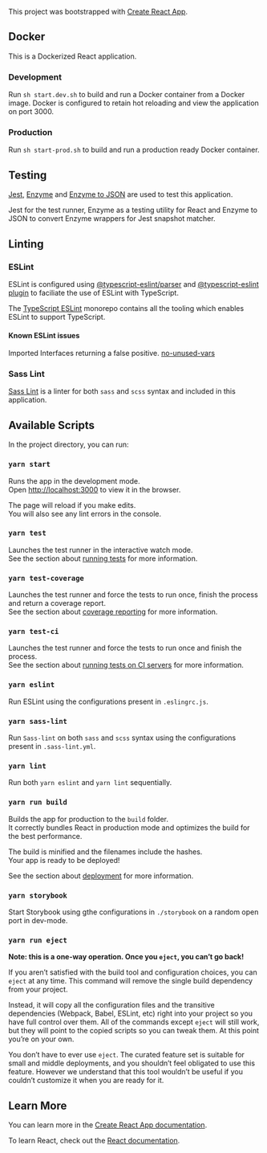 This project was bootstrapped with [Create React App](https://github.com/facebook/create-react-app).

## Docker

This is a Dockerized React application.

### Development

Run `sh start.dev.sh` to build and run a Docker container from a Docker image. Docker is configured to retain hot reloading and view the application on port 3000.

### Production
Run `sh start-prod.sh` to build and run a production ready Docker container.

## Testing

[Jest](https://github.com/facebook/jest), [Enzyme](https://github.com/airbnb/enzyme) and [Enzyme to JSON](https://github.com/adriantoine/enzyme-to-json) are used to test this application.

Jest for the test runner, Enzyme as a testing utility for React and Enzyme to JSON to convert Enzyme wrappers for Jest snapshot matcher.

## Linting

### ESLint

ESLint is configured using [@typescript-eslint/parser](https://github.com/typescript-eslint/typescript-eslint/tree/master/packages/parser) and [@typescript-eslint plugin](https://github.com/typescript-eslint/typescript-eslint/tree/master/packages/eslint-plugin) to faciliate the use of ESLint with TypeScript.

The [TypeScript ESLint](https://github.com/typescript-eslint/typescript-eslint) monorepo contains all the tooling which enables ESLint to support TypeScript.

#### Known ESLint issues

Imported Interfaces returning a false positive.
[no-unused-vars](https://github.com/eslint/typescript-eslint-parser/issues/223)

### Sass Lint

[Sass Lint](https://github.com/sasstools/sass-lint) is a linter for both `sass` and `scss` syntax and included in this application.

## Available Scripts

In the project directory, you can run:

### `yarn start`

Runs the app in the development mode.<br>
Open [http://localhost:3000](http://localhost:3000) to view it in the browser.

The page will reload if you make edits.<br>
You will also see any lint errors in the console.

### `yarn test`

Launches the test runner in the interactive watch mode.<br>
See the section about [running tests](https://facebook.github.io/create-react-app/docs/running-tests) for more information.

### `yarn test-coverage`

Launches the test runner and force the tests to run once, finish the process and return a coverage report.<br>
See the section about [coverage reporting](https://facebook.github.io/create-react-app/docs/running-tests#coverage-reporting) for more information.

### `yarn test-ci`

Launches the test runner and force the tests to run once and finish the process.<br>
See the section about [running tests on CI servers](https://facebook.github.io/create-react-app/docs/running-tests#on-ci-servers) for more information.

### `yarn eslint`

Run ESLint using the configurations present in `.eslingrc.js`.

### `yarn sass-lint`

Run `Sass-lint` on both `sass` and `scss` syntax using the configurations present in `.sass-lint.yml`.

###  `yarn lint`

Run both `yarn eslint` and `yarn lint` sequentially.

### `yarn run build`

Builds the app for production to the `build` folder.<br>
It correctly bundles React in production mode and optimizes the build for the best performance.

The build is minified and the filenames include the hashes.<br>
Your app is ready to be deployed!

See the section about [deployment](https://facebook.github.io/create-react-app/docs/deployment) for more information.

### `yarn storybook`

Start Storybook using gthe configurations in `./storybook` on a random open port in dev-mode.

### `yarn run eject`

**Note: this is a one-way operation. Once you `eject`, you can’t go back!**

If you aren’t satisfied with the build tool and configuration choices, you can `eject` at any time. This command will remove the single build dependency from your project.

Instead, it will copy all the configuration files and the transitive dependencies (Webpack, Babel, ESLint, etc) right into your project so you have full control over them. All of the commands except `eject` will still work, but they will point to the copied scripts so you can tweak them. At this point you’re on your own.

You don’t have to ever use `eject`. The curated feature set is suitable for small and middle deployments, and you shouldn’t feel obligated to use this feature. However we understand that this tool wouldn’t be useful if you couldn’t customize it when you are ready for it.

[comment]: <Additional documentation to cover testing using Docker configuration required>

## Learn More

You can learn more in the [Create React App documentation](https://facebook.github.io/create-react-app/docs/getting-started).

To learn React, check out the [React documentation](https://reactjs.org/).
